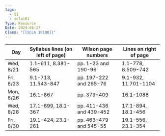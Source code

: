```yaml
---
tags:
  - S1
  - scla101
Type: Resource
Date: 2024-08-27
Class: "[[SCLA 10100]]"
---
```

| Day       | Syllabus lines (on left of page) | Wilson page numbers     | Lines on right of page |
| --------- | -------------------------------- | ----------------------- | ---------------------- |
| Wed, 8/21 | 1.1-611, 8.381-565               | pp. 1-23 and 190-96     | 1.1-778, 8.509-742     |
| Fri, 8/23 | 9.1-713, 11.543-847              | pp. 197-222 and 265-76  | 9.1-932, 11.701-1104   |
| Mon, 8/26 | 16.1-867                         | pp. 379-409             | 16.1-1088              |
| Wed, 8/28 | 17.1-699, 18.1-367               | pp. 411-436 and 439-452 | 17.1-894, 18.1-456     |
| Fri, 8/30 | 19.1-424, 23.1-261               | pp. 463-479 and 545-55  | 19.1-556, 23.1-354     |
